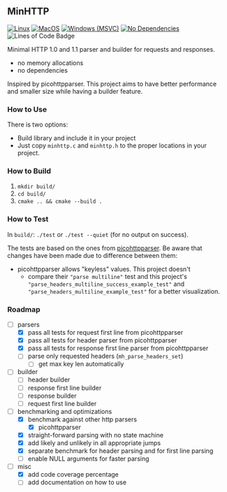 ## MinHTTP

[![Linux](https://github.com/asimos-bot/minhttp/actions/workflows/test-linux.yml/badge.svg)](https://github.com/asimos-bot/minhttp/actions/workflows/test-linux.yml)
[![MacOS](https://github.com/asimos-bot/minhttp/actions/workflows/test-macos.yml/badge.svg)](https://github.com/asimos-bot/minhttp/actions/workflows/test-macos.yml)
[![Windows (MSVC)](https://github.com/asimos-bot/minhttp/actions/workflows/test-windows.yml/badge.svg)](https://github.com/asimos-bot/minhttp/actions/workflows/test-windows.yml)
[![No Dependencies](https://github.com/asimos-bot/minhttp/actions/workflows/no-includes.yml/badge.svg)](https://github.com/asimos-bot/minhttp/actions/workflows/no-includes.yml)
![Lines of Code Badge](https://img.shields.io/endpoint?url=https://gist.githubusercontent.com/asimos-bot/1062ce0f390bb2b6458d29f225cc08b5/raw/minhttp__heads_feat-coverage_coverage.json)

Minimal HTTP 1.0 and 1.1 parser and builder for requests and responses.

* no memory allocations
* no dependencies

Inspired by picohttpparser. This project aims to have better performance and smaller size while having a builder feature.

### How to Use

There is two options:
* Build library and include it in your project
* Just copy `minhttp.c` and `minhttp.h` to the proper locations in your project.

### How to Build

1. `mkdir build/`
2. `cd build/`
3. `cmake .. && cmake --build .`

### How to Test

In `build/`: `./test` or `./test --quiet` (for no output on success).

The tests are based on the ones from [picohttpparser](https://github.com/h2o/picohttpparser/blob/master/test.c). Be aware that changes have been made due to difference between them:
* picohttpparser allows "keyless" values. This project doesn't 
    * compare their `"parse multiline"` test and this project's `"parse_headers_multiline_success_example_test"` and `"parse_headers_multiline_example_test"` for a better visualization.

### Roadmap

- [ ] parsers
    - [x] pass all tests for request first line from picohttpparser
    - [x] pass all tests for header parser from picohttpparser
    - [x] pass all tests for response first line parser from picohttpparser
    - [ ] parse only requested headers (`mh_parse_headers_set`)
        - [ ] get max key len automatically
- [ ] builder
    - [ ] header builder
    - [ ] response first line builder
    - [ ] response builder
    - [ ] request first line builder
- [ ] benchmarking and optimizations
    - [x] benchmark against other http parsers
        - [x] picohttpparser
    - [x] straight-forward parsing with no state machine
    - [x] add likely and unlikely in all appropriate jumps
    - [x] separate benchmark for header parsing and for first line parsing
    - [ ] enable NULL arguments for faster parsing
- [ ] misc
    - [x] add code coverage percentage
    - [ ] add documentation on how to use
